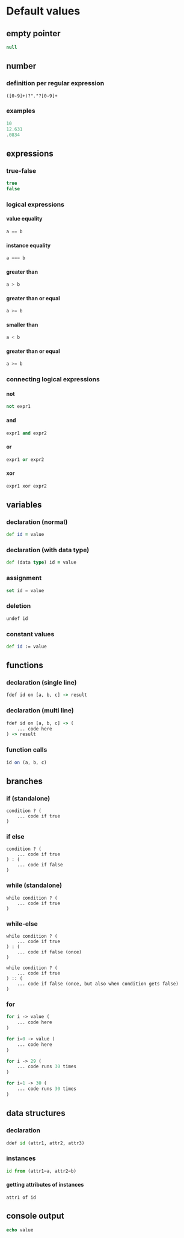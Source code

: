 # Default values
## empty pointer
```js
null
```
## number
### definition per regular expression
```bison
([0-9]+)?"."?[0-9]+
```
### examples
```js
10
12.631
.0834
```
## expressions
### true-false
```js
true
false
```
### logical expressions
#### value equality
```js
a == b
```
#### instance equality
```js
a === b
```
#### greater than
```js
a > b
```
#### greater than or equal
```js
a >= b
```
#### smaller than
```js
a < b
```
#### greater than or equal
```js
a >= b
```

### connecting logical expressions
#### not
```python
not expr1
```
#### and
```python
expr1 and expr2
```
#### or
```python
expr1 or expr2
```
#### xor
```python
expr1 xor expr2
```


## variables
### declaration (normal)
```clojure
def id = value
```
### declaration (with data type)
```clojure
def (data type) id = value
```
### assignment
```dart
set id = value
```
### deletion
```dart
undef id
```
### constant values
```clojure
def id := value
```

## functions
### declaration (single line)
```clojure
fdef id on [a, b, c] -> result
```
### declaration (multi line)
```clojure
fdef id on [a, b, c] -> (
    ... code here
) -> result
```
### function calls
```js
id on (a, b, c)
```

## branches
### if (standalone)
```
condition ? (
    ... code if true
)
```
### if else
```
condition ? (
    ... code if true
) : (
    ... code if false
)
```
### while (standalone)
```
while condition ? (
    ... code if true
)
```
### while-else
```
while condition ? (
    ... code if true
) : (
    ... code if false (once)
)
```
```
while condition ? (
    ... code if true
) :: (
    ... code if false (once, but also when condition gets false)
)
```
### for
```php
for i -> value (
    ... code here
)
```
```php
for i=0 -> value (
    ... code here
)
```
```php
for i -> 29 (
    ... code runs 30 times
)
```
```php
for i=1 -> 30 (
    ... code runs 30 times
)
```

## data structures
### declaration
```python
ddef id (attr1, attr2, attr3)
```
### instances
```python
id from (attr1=a, attr2=b)
```
#### getting attributes of instances
```
attr1 of id
```

## console output
```php
echo value
```
